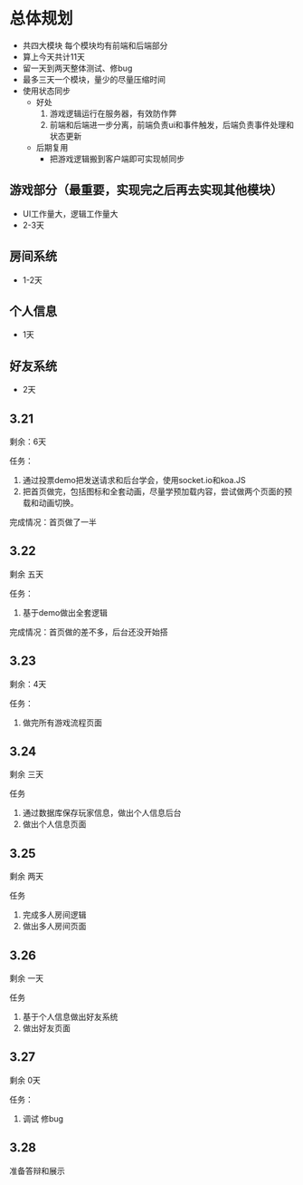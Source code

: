 # 总体规划

* 共四大模块 每个模块均有前端和后端部分
* 算上今天共计11天
* 留一天到两天整体测试、修bug
* 最多三天一个模块，量少的尽量压缩时间
* 使用状态同步
  * 好处
    1. 游戏逻辑运行在服务器，有效防作弊
    2. 前端和后端进一步分离，前端负责ui和事件触发，后端负责事件处理和状态更新
  * 后期复用
    * 把游戏逻辑搬到客户端即可实现帧同步

## 游戏部分（最重要，实现完之后再去实现其他模块）

* UI工作量大，逻辑工作量大
* 2-3天

## 房间系统

* 1-2天

## 个人信息

* 1天

## 好友系统

* 2天

## 3.21

剩余：6天

任务：

1. 通过投票demo把发送请求和后台学会，使用socket.io和koa.JS
2. 把首页做完，包括图标和全套动画，尽量学预加载内容，尝试做两个页面的预载和动画切换。

完成情况：首页做了一半

## 3.22

剩余 五天

任务：

1. 基于demo做出全套逻辑

完成情况：首页做的差不多，后台还没开始搭

## 3.23

剩余：4天

任务：

1. 做完所有游戏流程页面

## 3.24

剩余 三天

任务

1. 通过数据库保存玩家信息，做出个人信息后台
2. 做出个人信息页面

## 3.25

剩余 两天

任务

1. 完成多人房间逻辑
2. 做出多人房间页面

## 3.26

剩余 一天

任务

1. 基于个人信息做出好友系统
2. 做出好友页面

## 3.27

剩余 0天

任务：

1. 调试 修bug

## 3.28

准备答辩和展示
